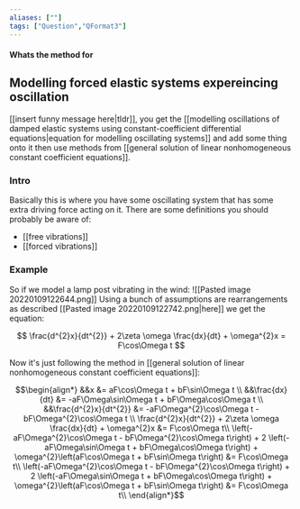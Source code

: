 ```yaml
---
aliases: [""]
tags: ["Question","QFormat3"]
---
```


#### Whats the method for
## Modelling forced elastic systems expereincing oscillation
[[insert funny message here|tldr]], you get the [[modelling oscillations of damped elastic systems using constant-coefficient differential equations|equation for modelling oscillating systems]] and add some thing onto it then use methods from [[general solution of linear nonhomogeneous constant coefficient equations]].

### Intro
Basically this is where you have some oscillating system that has some extra driving force acting on it. There are some definitions you should probably be aware of:
- [[free vibrations]]
- [[forced vibrations]]

### Example
So if we model a lamp post vibrating in the wind:
![[Pasted image 20220109122644.png]]
Using a bunch of assumptions are rearrangements as described [[Pasted image 20220109122742.png|here]] we get the equation:

$$ \frac{d^{2}x}{dt^{2}} + 2\zeta \omega \frac{dx}{dt} + \omega^{2}x = F\cos\Omega t $$

Now it's just following the method in [[general solution of linear nonhomogeneous constant coefficient equations]]:

$$\begin{align*}
&&x &= aF\cos\Omega t + bF\sin\Omega t \\
&&\frac{dx}{dt} &= -aF\Omega\sin\Omega t + bF\Omega\cos\Omega t \\
&&\frac{d^{2}x}{dt^{2}} &= -aF\Omega^{2}\cos\Omega t - bF\Omega^{2}\cos\Omega t \\
\frac{d^{2}x}{dt^{2}} + 2\zeta \omega \frac{dx}{dt} + \omega^{2}x &= F\cos\Omega t\\
\left(-aF\Omega^{2}\cos\Omega t - bF\Omega^{2}\cos\Omega t\right) + 2 \left(-aF\Omega\sin\Omega t + bF\Omega\cos\Omega t\right) + \omega^{2}\left(aF\cos\Omega t + bF\sin\Omega t\right) &= F\cos\Omega t\\
\left(-aF\Omega^{2}\cos\Omega t - bF\Omega^{2}\cos\Omega t\right) + 2 \left(-aF\Omega\sin\Omega t + bF\Omega\cos\Omega t\right) + \omega^{2}\left(aF\cos\Omega t + bF\sin\Omega t\right) &= F\cos\Omega t\\
\end{align*}$$
